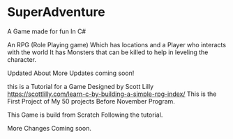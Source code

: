 # SuperAdventure 

A Game made for fun In  C#

An RPG (Role Playing game) Which has locations and a Player who interacts with the world
It has Monsters that can be killed to help in leveling the character.

Updated About
More Updates coming soon!

this is a Tutorial for a Game Designed by Scott Lilly https://scottlilly.com/learn-c-by-building-a-simple-rpg-index/ 
This is the First Project of My 50 projects Before November Program.

This Game is build from Scratch Following the tutorial.

More Changes Coming soon.

